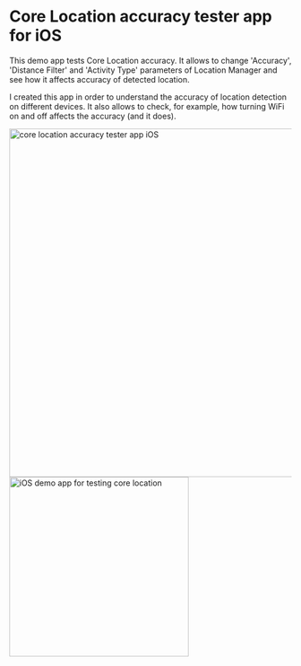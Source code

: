 # Core Location accuracy tester app for iOS

This demo app tests Core Location accuracy. It allows to change 'Accuracy', 'Distance Filter' and 'Activity Type' parameters of Location Manager and see how it affects accuracy of detected location.

I created this app in order to understand the accuracy of location detection on different devices. It also allows to check, for example, how turning WiFi on and off affects the accuracy (and it does).

<img src='https://github.com/evgenyneu/core-location-tester-ios/blob/master/graphics/core-location-tester-ios.png' alt='core location accuracy tester app iOS' width='621'>

<img src='https://raw.githubusercontent.com/evgenyneu/core-location-tester-ios/master/graphics/core-location-tester-ios-2.png' alt='iOS demo app for testing core location' width='320'>
